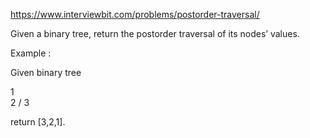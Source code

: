 https://www.interviewbit.com/problems/postorder-traversal/

Given a binary tree, return the postorder traversal of its nodes’ values.

Example :

Given binary tree

   1
    \
     2
    /
   3

return [3,2,1].